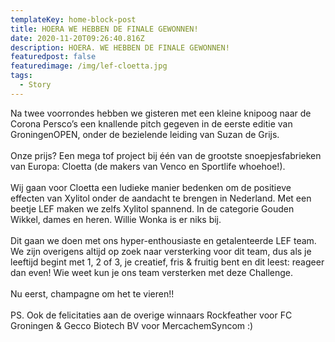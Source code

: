 ```yaml
---
templateKey: home-block-post
title: HOERA WE HEBBEN DE FINALE GEWONNEN!
date: 2020-11-20T09:26:40.816Z
description: HOERA. WE HEBBEN DE FINALE GEWONNEN!
featuredpost: false
featuredimage: /img/lef-cloetta.jpg
tags:
  - Story
---
```

Na twee voorrondes hebben we gisteren met een kleine knipoog naar de Corona Persco’s een knallende pitch gegeven in de eerste editie van GroningenOPEN, onder de bezielende leiding van [](https://www.linkedin.com/in/ACoAACpKkG0BzM783jUXorfDYgvHHB8yO96nXIg)Suzan de Grijs.\
\
Onze prijs? Een mega tof project bij één van de grootste snoepjesfabrieken van Europa: Cloetta (de makers van Venco en Sportlife whoehoe!).\
\
Wij gaan voor Cloetta een ludieke manier bedenken om de positieve effecten van Xylitol onder de aandacht te brengen in Nederland. Met een beetje LEF maken we zelfs Xylitol spannend. In de categorie Gouden Wikkel, dames en heren. Willie Wonka is er niks bij.\
\
Dit gaan we doen met ons hyper-enthousiaste en getalenteerde LEF team. We zijn overigens altijd op zoek naar versterking voor dit team, dus als je leeftijd begint met 1, 2 of 3, je creatief, fris & fruitig bent en dit leest: reageer dan even! Wie weet kun je ons team versterken met deze Challenge.\
\
Nu eerst, champagne om het te vieren!!\
\
PS. Ook de felicitaties aan de overige winnaars Rockfeather voor FC Groningen & Gecco Biotech BV voor MercachemSyncom :)